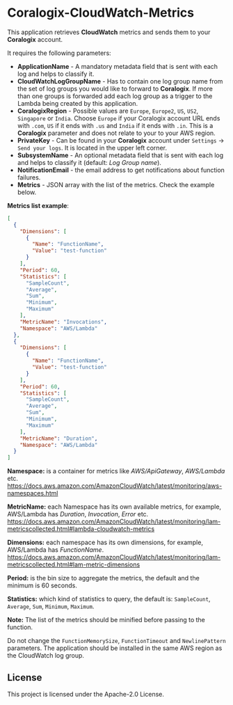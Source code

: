 # Coralogix-CloudWatch-Metrics

This application retrieves **CloudWatch** metrics and sends them to your **Coralogix** account.

It requires the following parameters:
* **ApplicationName** - A mandatory metadata field that is sent with each log and helps to classify it.
* **CloudWatchLogGroupName** - Has to contain one log group name from the set of log groups you would like to forward to **Coralogix**. If more than one groups is forwarded add each log group as a trigger to the Lambda being created by this application.
* **CoralogixRegion** - Possible values are `Europe`, `Europe2`, `US`, `US2`, `Singapore` or `India`. Choose `Europe` if your Coralogix account URL ends with `.com`, `US` if it ends with `.us` and `India` if it ends with `.in`. This is a **Coralogix** parameter and does not relate to your to your AWS region.
* **PrivateKey** - Can be found in your **Coralogix** account under `Settings` -> `Send your logs`. It is located in the upper left corner.
* **SubsystemName** - An optional metadata field that is sent with each log and helps to classify it (default: *Log Group name*).
* **NotificationEmail** - the email address to get notifications about function failures.
* **Metrics** - JSON array with the list of the metrics. Check the example below.

**Metrics list example**:

```json
[
  {
    "Dimensions": [
      {
        "Name": "FunctionName",
        "Value": "test-function"
      }
    ],
    "Period": 60,
    "Statistics": [
      "SampleCount",
      "Average",
      "Sum",
      "Minimum",
      "Maximum"
    ],
    "MetricName": "Invocations",
    "Namespace": "AWS/Lambda"
  },
  {
    "Dimensions": [
      {
        "Name": "FunctionName",
        "Value": "test-function"
      }
    ],
    "Period": 60,
    "Statistics": [
      "SampleCount",
      "Average",
      "Sum",
      "Minimum",
      "Maximum"
    ],
    "MetricName": "Duration",
    "Namespace": "AWS/Lambda"
  }
]
```

**Namespace:** is a container for metrics like *AWS/ApiGateway*, *AWS/Lambda* etc.
https://docs.aws.amazon.com/AmazonCloudWatch/latest/monitoring/aws-namespaces.html

**MetricName:** each Namespace has its own available metrics, for example, AWS/Lambda has *Duration*, *Invocation*, *Error* etc.
https://docs.aws.amazon.com/AmazonCloudWatch/latest/monitoring/lam-metricscollected.html#lambda-cloudwatch-metrics

**Dimensions:** each namespace has its own dimensions, for example, AWS/Lambda has *FunctionName*.
https://docs.aws.amazon.com/AmazonCloudWatch/latest/monitoring/lam-metricscollected.html#lam-metric-dimensions

**Period:** is the bin size to aggregate the metrics, the default and the minimum is 60 seconds.

**Statistics:** which kind of statistics to query, the default is: `SampleCount`, `Average`, `Sum`, `Minimum`, `Maximum`.

**Note:** The list of the metrics should be minified before passing to the function.

Do not change the `FunctionMemorySize`, `FunctionTimeout` and `NewlinePattern` parameters. The application should be installed in the same AWS region as the CloudWatch log group.

## License

This project is licensed under the Apache-2.0 License.